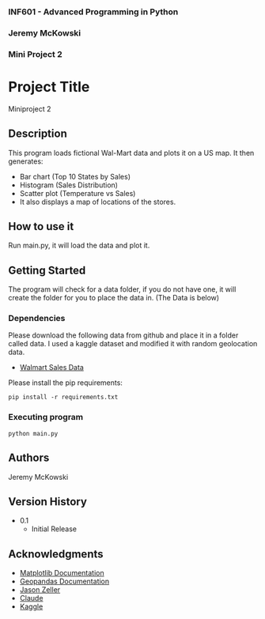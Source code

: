 ### INF601 - Advanced Programming in Python
### Jeremy McKowski
### Mini Project 2
 
# Project Title
 
Miniproject 2 
 
## Description
 
This program loads fictional Wal-Mart data and plots it on a US map.
It then generates: 
* Bar chart (Top 10 States by Sales)
* Histogram (Sales Distribution)
* Scatter plot (Temperature vs Sales)
* It also displays a map of locations of the stores.
 
## How to use it
Run main.py, it will load the data and plot it.

## Getting Started

The program will check for a data folder, 
if you do not have one, it will create the folder for you to place the data in. (The Data is below)

### Dependencies
Please download the following data from github and place it in a folder called data.
I used a kaggle dataset and modified it with random geolocation data. 

* [Walmart Sales Data](https://github.com/QuantumOfThought/miniProject2JeremyMcKowski/blob/main/data/Walmart_sales.csv) 

Please install the pip requirements:
```
pip install -r requirements.txt
```
 
### Executing program
```
python main.py
```
 
## Authors
Jeremy McKowski
 
## Version History

* 0.1
    * Initial Release
 
## Acknowledgments

* [Matplotlib Documentation](https://matplotlib.org/stable/users/index.html)
* [Geopandas Documentation](https://geopandas.org/en/stable/docs/user_guide/mapping.html)
* [Jason Zeller](https://www.youtube.com/@profzeller)
* [Claude](https://claude.ai/share/8d067276-03d9-48d6-986a-4adbd0faf1c0)
* [Kaggle](https://www.kaggle.com/code/msjahid/walmart-sales-exploration/input)
